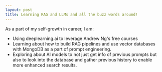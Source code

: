 ```yaml
---
layout: post
title: Learning RAG and LLMs and all the buzz words around!
---
```


As a part of my self-growth in career, I am:

- Using deeplearning.ai to leverage Andrew Ng's free courses
- Learning about how to build RAG pipelines and use vector databases with MongoDB as a part of prompt engineering.
- Exploring about AI models to not just get info of previous prompts but also to look into the database and gather previous history to enable more enhanced search results.
